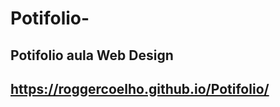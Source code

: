 # Potifolio-
Potifolio  aula Web Design
----------------------------------------------
https://roggercoelho.github.io/Potifolio/
----------------------------------------------
